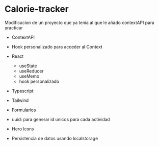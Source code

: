 # Calorie-tracker

Modificacion de un proyecto que ya tenia al que le añado contextAPI para practicar

- ContextAPI

- Hook personalizado para acceder al Context

- React
  - useState
  - useReducer
  - useMemo
  - hook personalizado
- Typescript

- Tailwind

- Formularios

- uuid: para generar id unicos para cada actividad

- Hero Icons

- Persistencia de datos usando localstorage
